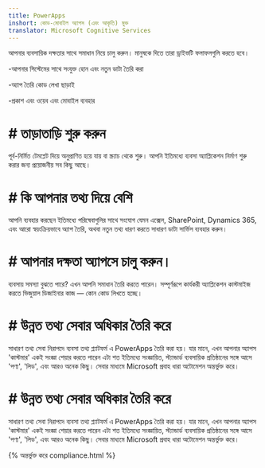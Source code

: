 ```yaml
---
title: PowerApps
inshort: কোড-মোবাইল অ্যাপস (এবং আকৃতি) মুক্ত
translator: Microsoft Cognitive Services
---
```


আপনার ব্যবসায়িক দক্ষতার সাথে সমাধান নিয়ে চালু করুন। মানুষকে দিতে তারা ড্রাইভটি ফলাফলগুলি করতে হবে।

-আপনার সিস্টেমের সাথে সংযুক্ত হোন এবং নতুন ডাটা তৈরি করা

-অ্যাপ তৈরি কোড লেখা ছাড়াই

-প্রকাশ এবং ওয়েব এবং মোবাইল ব্যবহার

# # তাড়াতাড়ি শুরু করুন
পূর্ব-নির্মিত টেমপ্লেট দিয়ে অনুপ্রাণিত হয়ে যায় বা স্ক্র্যাচ থেকে শুরু। আপনি ইতিমধ্যে ব্যবসা অ্যাপ্লিকেশন নির্মাণ শুরু করার জন্য প্রয়োজনীয় সব কিছু আছে।

# # কি আপনার তথ্য দিয়ে বেশি
আপনি ব্যবহার করছেন ইতিমধ্যে পরিষেবাগুলির সাথে সংযোগ যেমন এক্সেল, SharePoint, Dynamics 365, এবং আরো স্বয়ংক্রিয়ভাবে অ্যাপ তৈরি, অথবা নতুন তথ্য ধারণ করতে সাধারণ ডাটা সার্ভিস ব্যবহার করুন।

# # আপনার দক্ষতা অ্যাপসে চালু করুন।
ব্যবসায় সমস্যা বুঝতে পারে? এখন আপনি সমাধান তৈরি করতে পারেন। সম্পূর্ণরূপে কার্যকরী অ্যাপ্লিকেশন কাস্টমাইজ করতে ভিজুয়াল ডিজাইনার কাজ — কোন কোড লিখতে হচ্ছে।

# # উন্নত তথ্য সেবার অধিকার তৈরি করে
সাধারণ তথ্য সেবা নিরাপদে ব্যবসা তথ্য প্ল্যাটফর্ম এ PowerApps তৈরি করা হয়। যার মানে, এখন আপনার অ্যাপস 'কাস্টমার' একই সংজ্ঞা শেয়ার করতে পারেন এটা শত ইতিমধ্যে সংজ্ঞায়িত, স্ট্যান্ডার্ড ব্যবসায়িক প্রতিষ্ঠানের সঙ্গে আসে 'পণ্য', 'লিড', এবং আরও অনেক কিছু। সেবার মাধ্যমে Microsoft প্রবাহ ধারা অটোমেশন অন্তর্ভুক্ত করে।

# # উন্নত তথ্য সেবার অধিকার তৈরি করে
সাধারণ তথ্য সেবা নিরাপদে ব্যবসা তথ্য প্ল্যাটফর্ম এ PowerApps তৈরি করা হয়। যার মানে, এখন আপনার অ্যাপস 'কাস্টমার' একই সংজ্ঞা শেয়ার করতে পারেন এটা শত ইতিমধ্যে সংজ্ঞায়িত, স্ট্যান্ডার্ড ব্যবসায়িক প্রতিষ্ঠানের সঙ্গে আসে 'পণ্য', 'লিড', এবং আরও অনেক কিছু। সেবার মাধ্যমে Microsoft প্রবাহ ধারা অটোমেশন অন্তর্ভুক্ত করে।

{% অন্তর্ভুক্ত করে compliance.html %}

